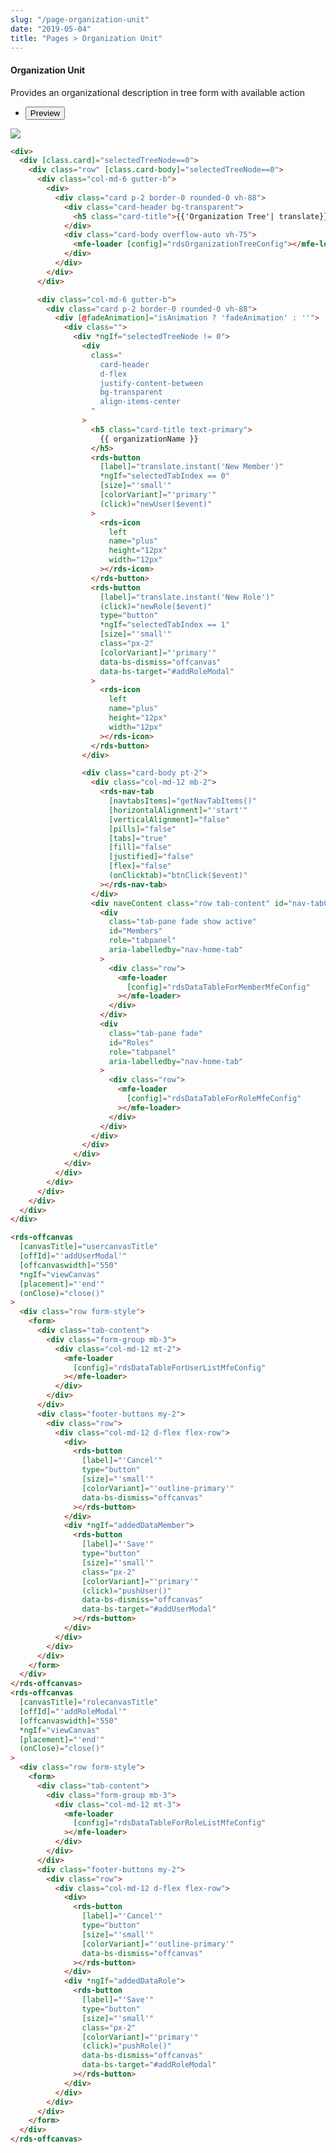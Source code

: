 ```yaml
---
slug: "/page-organization-unit"
date: "2019-05-04"
title: "Pages > Organization Unit"
---
```


<!-- CSS only -->
<link href="https://cdn.jsdelivr.net/npm/bootstrap@5.1.3/dist/css/bootstrap.min.css" rel="stylesheet" integrity="sha384-1BmE4kWBq78iYhFldvKuhfTAU6auU8tT94WrHftjDbrCEXSU1oBoqyl2QvZ6jIW3" crossorigin="anonymous">
<link rel="stylesheet" href="../../../../../../../raaghu/src/assets/css/style-elements.css">
<link rel="stylesheet" href="../../../../../../../raaghu/src/assets/css/main.css">

#### Organization Unit
<p>Provides an organizational description in tree form with available action </p>
 <section class="py-4">
    <div class="py-3">
      <div class="cust-tabs">
        <ul class="nav nav-tabs" id="myTab" role="tablist">
          <li class="nav-item" role="presentation">
            <button class="nav-link active" id="PreviewBasic-tab1" data-bs-toggle="tab" data-bs-target="#PreviewBasic1" type="button" role="tab" aria-controls="PreviewBasic1" aria-selected="true">Preview </button>
          </li>
          <!-- <li class="nav-item" role="presentation">
            <button class="nav-link" id="AngularBasic-tab1" data-bs-toggle="tab" data-bs-target="#AngularBasic1" type="button" role="tab" aria-controls="AngularBasic1" aria-selec0ted="false"><i class="bi bi-code-slash" style="font-size:1.0rem"></i>Angular</button>
          </li> -->
        </ul>
      </div>
      <div class="tab-content card border" id="myTabContent">
        <div class="tab-pane fade show active" id="PreviewBasic1" role="tabpanel" aria-labelledby="PreviewBasic-tab">
         <div class="contents bg-light p-5">
              <div class="row">
               <img src="\images\organization-unit.png" class="img-fluid">
              </div>          
  </div>
        </div>
        <div class="tab-pane fade show" id="AngularBasic1" role="tabpanel" aria-labelledby="AngularBasic-tab1">
          <div class="contents bg-code">
<div class="row m-0">

```html
<div>
  <div [class.card]="selectedTreeNode==0">
    <div class="row" [class.card-body]="selectedTreeNode==0">
      <div class="col-md-6 gutter-b">
        <div>
          <div class="card p-2 border-0 rounded-0 vh-88">
            <div class="card-header bg-transparent">
              <h5 class="card-title">{{'Organization Tree'| translate}}</h5>
            </div>
            <div class="card-body overflow-auto vh-75">
              <mfe-loader [config]="rdsOrganizationTreeConfig"></mfe-loader>
            </div>
          </div>
        </div>
      </div>

      <div class="col-md-6 gutter-b">
        <div class="card p-2 border-0 rounded-0 vh-88">
          <div [@fadeAnimation]="isAnimation ? 'fadeAnimation' : ''">
            <div class="">
              <div *ngIf="selectedTreeNode != 0">
                <div
                  class="
                    card-header
                    d-flex
                    justify-content-between
                    bg-transparent
                    align-items-center
                  "
                >
                  <h5 class="card-title text-primary">
                    {{ organizationName }}
                  </h5>
                  <rds-button
                    [label]="translate.instant('New Member')"
                    *ngIf="selectedTabIndex == 0"
                    [size]="'small'"
                    [colorVariant]="'primary'"
                    (click)="newUser($event)"
                  >
                    <rds-icon
                      left
                      name="plus"
                      height="12px"
                      width="12px"
                    ></rds-icon>
                  </rds-button>
                  <rds-button
                    [label]="translate.instant('New Role')"
                    (click)="newRole($event)"
                    type="button"
                    *ngIf="selectedTabIndex == 1"
                    [size]="'small'"
                    class="px-2"
                    [colorVariant]="'primary'"
                    data-bs-dismiss="offcanvas"
                    data-bs-target="#addRoleModal"
                  >
                    <rds-icon
                      left
                      name="plus"
                      height="12px"
                      width="12px"
                    ></rds-icon>
                  </rds-button>
                </div>

                <div class="card-body pt-2">
                  <div class="col-md-12 mb-2">
                    <rds-nav-tab
                      [navtabsItems]="getNavTabItems()"
                      [horizontalAlignment]="'start'"
                      [verticalAlignment]="false"
                      [pills]="false"
                      [tabs]="true"
                      [fill]="false"
                      [justified]="false"
                      [flex]="false"
                      (onClicktab)="btnClick($event)"
                    ></rds-nav-tab>
                  </div>
                  <div naveContent class="row tab-content" id="nav-tabContent">
                    <div
                      class="tab-pane fade show active"
                      id="Members"
                      role="tabpanel"
                      aria-labelledby="nav-home-tab"
                    >
                      <div class="row">
                        <mfe-loader
                          [config]="rdsDataTableForMemberMfeConfig"
                        ></mfe-loader>
                      </div>
                    </div>
                    <div
                      class="tab-pane fade"
                      id="Roles"
                      role="tabpanel"
                      aria-labelledby="nav-home-tab"
                    >
                      <div class="row">
                        <mfe-loader
                          [config]="rdsDataTableForRoleMfeConfig"
                        ></mfe-loader>
                      </div>
                    </div>
                  </div>
                </div>
              </div>
            </div>
          </div>
        </div>
      </div>
    </div>
  </div>
</div>

<rds-offcanvas
  [canvasTitle]="usercanvasTitle"
  [offId]="'addUserModal'"
  [offcanvaswidth]="550"
  *ngIf="viewCanvas"
  [placement]="'end'"
  (onClose)="close()"
>
  <div class="row form-style">
    <form>
      <div class="tab-content">
        <div class="form-group mb-3">
          <div class="col-md-12 mt-2">
            <mfe-loader
              [config]="rdsDataTableForUserListMfeConfig"
            ></mfe-loader>
          </div>
        </div>
      </div>
      <div class="footer-buttons my-2">
        <div class="row">
          <div class="col-md-12 d-flex flex-row">
            <div>
              <rds-button
                [label]="'Cancel'"
                type="button"
                [size]="'small'"
                [colorVariant]="'outline-primary'"
                data-bs-dismiss="offcanvas"
              ></rds-button>
            </div>
            <div *ngIf="addedDataMember">
              <rds-button
                [label]="'Save'"
                type="button"
                [size]="'small'"
                class="px-2"
                [colorVariant]="'primary'"
                (click)="pushUser()"
                data-bs-dismiss="offcanvas"
                data-bs-target="#addUserModal"
              ></rds-button>
            </div>
          </div>
        </div>
      </div>
    </form>
  </div>
</rds-offcanvas>
<rds-offcanvas
  [canvasTitle]="rolecanvasTitle"
  [offId]="'addRoleModal'"
  [offcanvaswidth]="550"
  *ngIf="viewCanvas"
  [placement]="'end'"
  (onClose)="close()"
>
  <div class="row form-style">
    <form>
      <div class="tab-content">
        <div class="form-group mb-3">
          <div class="col-md-12 mt-3">
            <mfe-loader
              [config]="rdsDataTableForRoleListMfeConfig"
            ></mfe-loader>
          </div>
        </div>
      </div>
      <div class="footer-buttons my-2">
        <div class="row">
          <div class="col-md-12 d-flex flex-row">
            <div>
              <rds-button
                [label]="'Cancel'"
                type="button"
                [size]="'small'"
                [colorVariant]="'outline-primary'"
                data-bs-dismiss="offcanvas"
              ></rds-button>
            </div>
            <div *ngIf="addedDataRole">
              <rds-button
                [label]="'Save'"
                type="button"
                [size]="'small'"
                class="px-2"
                [colorVariant]="'primary'"
                (click)="pushRole()"
                data-bs-dismiss="offcanvas"
                data-bs-target="#addRoleModal"
              ></rds-button>
            </div>
          </div>
        </div>
      </div>
    </form>
  </div>
</rds-offcanvas>
```

</div>
</div>
  </div>
        </div>
      </div>
    </div>
  </section>
